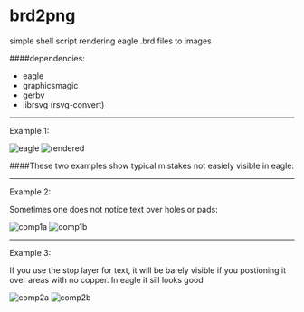 brd2png
=======

simple shell script rendering eagle .brd files to images

####dependencies:


* eagle
* graphicsmagic
* gerbv
* librsvg (rsvg-convert)

- - - 

Example 1:

![eagle](/sebseb7/brd2png/raw/master/sample/eagle.png)
![rendered](/sebseb7/brd2png/raw/master/sample/rendered.png)

####These two examples show typical mistakes not easiely visible in eagle: 

- - -

Example 2:

Sometimes one does not notice text over holes or pads:

![comp1a](/sebseb7/brd2png/raw/master/sample/comp1a.png)
![comp1b](/sebseb7/brd2png/raw/master/sample/comp1b.png)

- - - 

Example 3:

If you use the stop layer for text, it will be barely visible if you postioning it over areas with no copper. In eagle it sill looks good

![comp2a](/sebseb7/brd2png/raw/master/sample/comp2a.png)
![comp2b](/sebseb7/brd2png/raw/master/sample/comp2b.png)


